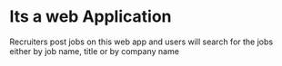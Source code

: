 <h1>Its a web Application</h1>
<p>Recruiters post jobs on this web app and users will search for the jobs either by job name, title or by company name</p>

